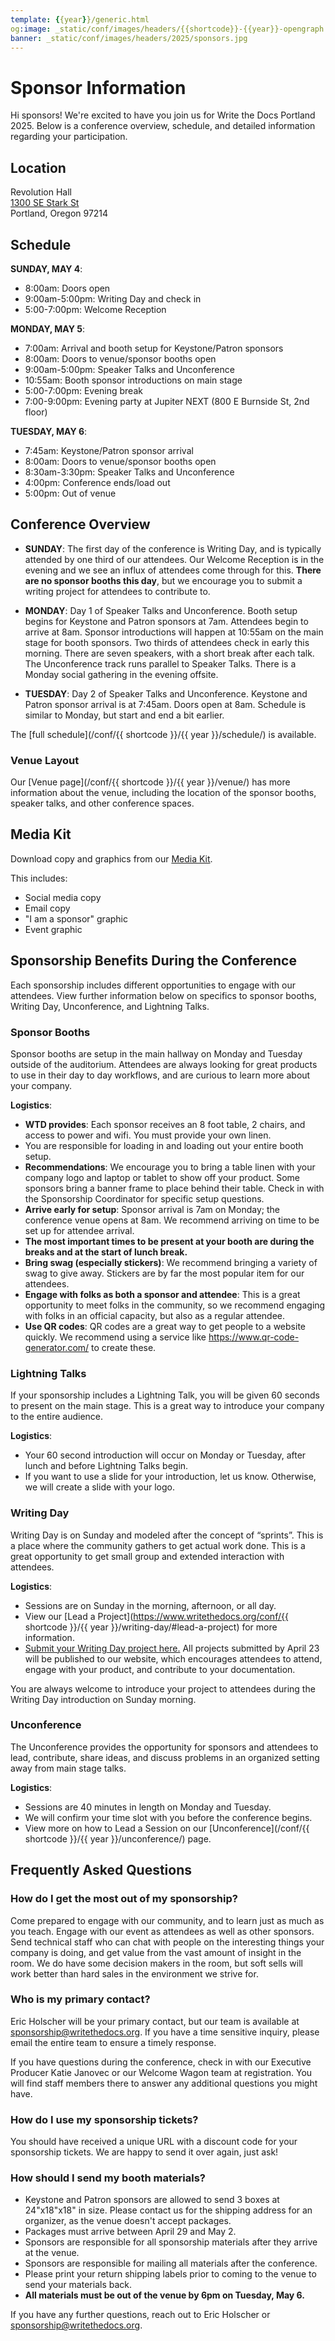 ```yaml
---
template: {{year}}/generic.html
og:image: _static/conf/images/headers/{{shortcode}}-{{year}}-opengraph.jpg
banner: _static/conf/images/headers/2025/sponsors.jpg
---
```


# Sponsor Information

Hi sponsors! We're excited to have you join us for Write the Docs Portland 2025. Below is a conference overview, schedule, and detailed information regarding your participation.

## Location

Revolution Hall  
[1300 SE Stark St](https://maps.app.goo.gl/Z38CyRjmUukr3eSL6)  
Portland, Oregon 97214

## Schedule

**SUNDAY, MAY 4**:

* 8:00am: Doors open
* 9:00am-5:00pm: Writing Day and check in
* 5:00-7:00pm: Welcome Reception

**MONDAY, MAY 5**:

* 7:00am: Arrival and booth setup for Keystone/Patron sponsors
* 8:00am: Doors to venue/sponsor booths open
* 9:00am-5:00pm: Speaker Talks and Unconference
* 10:55am: Booth sponsor introductions on main stage
* 5:00-7:00pm: Evening break
* 7:00-9:00pm: Evening party at Jupiter NEXT (800 E Burnside St, 2nd floor)

**TUESDAY, MAY 6**:

* 7:45am: Keystone/Patron sponsor arrival
* 8:00am: Doors to venue/sponsor booths open
* 8:30am-3:30pm: Speaker Talks and Unconference
* 4:00pm: Conference ends/load out
* 5:00pm: Out of venue 

## Conference Overview

* **SUNDAY**: The first day of the conference is Writing Day, and is typically attended by one third of our attendees. Our Welcome Reception is in the evening and we see an influx of attendees come through for this. **There are no sponsor booths this day**, but we encourage you to submit a writing project for attendees to contribute to.

* **MONDAY**: Day 1 of Speaker Talks and Unconference. Booth setup begins for Keystone and Patron sponsors at 7am. Attendees begin to arrive at 8am. Sponsor introductions will happen at 10:55am on the main stage for booth sponsors. Two thirds of attendees check in early this morning. There are seven speakers, with a short break after each talk. The Unconference track runs parallel to Speaker Talks. There is a Monday social gathering in the evening offsite.

* **TUESDAY**: Day 2 of Speaker Talks and Unconference. Keystone and Patron sponsor arrival is at 7:45am. Doors open at 8am. Schedule is similar to Monday, but start and end a bit earlier.

The [full schedule](/conf/{{ shortcode }}/{{ year }}/schedule/) is available.

### Venue Layout

Our [Venue page](/conf/{{ shortcode }}/{{ year }}/venue/) has more information about the venue, including the location of the sponsor booths, speaker talks, and other conference spaces.

## Media Kit

Download copy and graphics from our [Media Kit](https://drive.google.com/drive/folders/1GMr65VQ9d0cXQXAmqfZfEuyZENTS3i8R?usp=drive_link).

This includes:

* Social media copy
* Email copy
* "I am a sponsor" graphic
* Event graphic 

## Sponsorship Benefits During the Conference

Each sponsorship includes different opportunities to engage with our attendees. View further information below on specifics to sponsor booths, Writing Day, Unconference, and Lightning Talks. 

### Sponsor Booths

Sponsor booths are setup in the main hallway on Monday and Tuesday outside of the auditorium. Attendees are always looking for great products to use in their day to day workflows, and are curious to learn more about your company.

**Logistics**:

* **WTD provides**: Each sponsor receives an 8 foot table, 2 chairs, and access to power and wifi. You must provide your own linen.
* You are responsible for loading in and loading out your entire booth setup.
* **Recommendations**: We encourage you to bring a table linen with your company logo and laptop or tablet to show off your product. Some sponsors bring a banner frame to place behind their table. Check in with the Sponsorship Coordinator for specific setup questions.
* **Arrive early for setup**: Sponsor arrival is 7am on Monday; the conference venue opens at 8am. We recommend arriving on time to be set up for attendee arrival.
* **The most important times to be present at your booth are during the breaks and at the start of lunch break.**
* **Bring swag (especially stickers)**: We recommend bringing a variety of swag to give away. Stickers are by far the most popular item for our attendees.
* **Engage with folks as both a sponsor and attendee**: This is a great opportunity to meet folks in the community, so we recommend engaging with folks in an official capacity, but also as a regular attendee.
* **Use QR codes**: QR codes are a great way to get people to a website quickly. We recommend using a service like <https://www.qr-code-generator.com/> to create these.

### Lightning Talks

If your sponsorship includes a Lightning Talk, you will be given 60 seconds to present on the main stage. This is a great way to introduce your company to the entire audience.

**Logistics**:

* Your 60 second introduction will occur on Monday or Tuesday, after lunch and before Lightning Talks begin.
* If you want to use a slide for your introduction, let us know. Otherwise, we will create a slide with your logo.

### Writing Day

Writing Day is on Sunday and modeled after the concept of “sprints”. This is a place where the community gathers to get actual work done. This is a great opportunity to get small group and extended interaction with attendees.

**Logistics**:

* Sessions are on Sunday in the morning, afternoon, or all day.
* View our [Lead a Project](https://www.writethedocs.org/conf/{{ shortcode }}/{{ year }}/writing-day/#lead-a-project) for more information.
* [Submit your Writing Day project here.](https://docs.google.com/forms/d/e/1FAIpQLSeHMZ1uXTfnT0HMm-KfsgxYV1w3tmS7bMPtBx4H9cktJpSrdg/viewform?usp=dialog) All projects submitted by April 23 will be published to our website, which encourages attendees to attend, engage with your product, and contribute to your documentation.

You are always welcome to introduce your project to attendees during the Writing Day introduction on Sunday morning.

### Unconference

The Unconference provides the opportunity for sponsors and attendees to lead, contribute, share ideas, and discuss problems in an organized setting away from main stage talks.  

**Logistics**:

* Sessions are 40 minutes in length on Monday and Tuesday.
* We will confirm your time slot with you before the conference begins.
* View more on how to Lead a Session on our [Unconference](/conf/{{ shortcode }}/{{ year }}/unconference/) page.

## Frequently Asked Questions

### How do I get the most out of my sponsorship?

Come prepared to engage with our community, and to learn just as much as you teach. Engage with our event as attendees as well as other sponsors. Send technical staff who can chat with people on the interesting things your company is doing, and get value from the vast amount of insight in the room. We do have some decision makers in the room, but soft sells will work better than hard sales in the environment we strive for.

### Who is my primary contact?

Eric Holscher will be your primary contact, but our team is available at <sponsorship@writethedocs.org>. If you have a time sensitive inquiry, please email the entire team to ensure a timely response.

If you have questions during the conference, check in with our Executive Producer Katie Janovec or our Welcome Wagon team at registration. You will find staff members there to answer any additional questions you might have.

### How do I use my sponsorship tickets?

You should have received a unique URL with a discount code for your sponsorship tickets. We are happy to send it over again, just ask!

### How should I send my booth materials?

* Keystone and Patron sponsors are allowed to send 3 boxes at 24"x18"x18" in size. Please contact us for the shipping address for an organizer, as the venue doesn't accept packages.
* Packages must arrive between April 29 and May 2.
* Sponsors are responsible for all sponsorship materials after they arrive at the venue. 
* Sponsors are responsible for mailing all materials after the conference. 
* Please print your return shipping labels prior to coming to the venue to send your materials back.
* **All materials must be out of the venue by 6pm on Tuesday, May 6.**

If you have any further questions, reach out to Eric Holscher or <sponsorship@writethedocs.org>.
